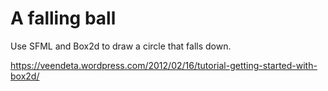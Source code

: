 # A falling ball

Use SFML and Box2d to draw a circle that falls down.

https://veendeta.wordpress.com/2012/02/16/tutorial-getting-started-with-box2d/
